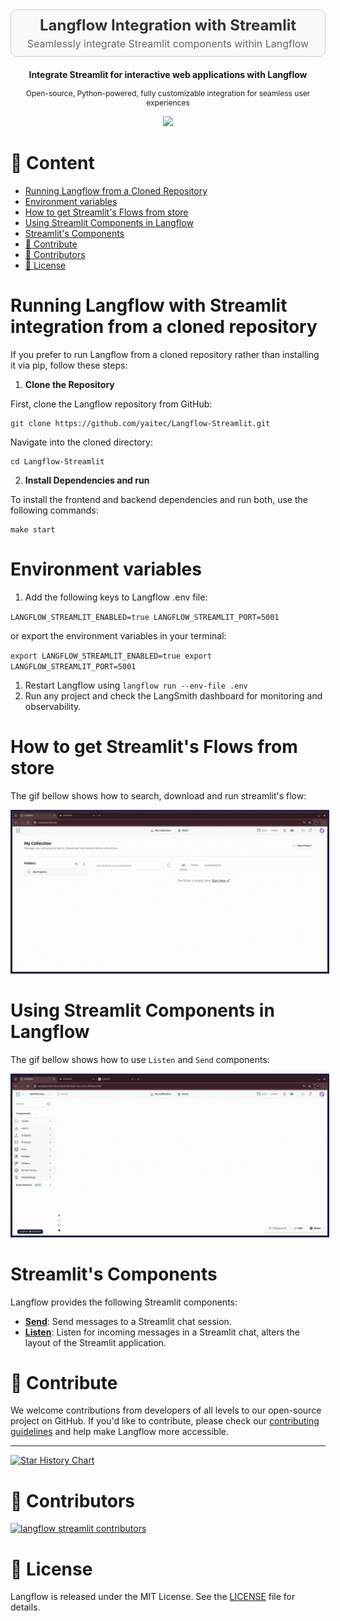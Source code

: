 <div align="center" style="padding: 10px; border: 1px solid #ccc; background-color: #f9f9f9; border-radius: 10px; margin-bottom: 20px;">
    <h2 style="margin: 0; font-size: 24px; color: #333;">Langflow Integration with Streamlit</h2>
    <p style="margin: 5px 0 0 0; font-size: 16px; color: #666;">Seamlessly integrate Streamlit components within Langflow</p>
</div>


<p align="center"><strong>
    Integrate Streamlit for interactive web applications with Langflow
</strong></p>
<p align="center" style="font-size: 12px;">
    Open-source, Python-powered, fully customizable integration for seamless user experiences
</p>


<p align="center">
    <a href="https://github.com/yaitec/Langflow-Streamlit">
        <img src="https://img.shields.io/github/stars/yaitec/Langflow-Streamlit">
    </a>
</p>



# 📝 Content

- [Running Langflow from a Cloned Repository](#running-langflow-with-streamlit-integration-from-a-cloned-repository)
- [Environment variables](#environment-variables)
- [How to get Streamlit's Flows from store](#how-to-get-streamlits-flows-from-store)
- [Using Streamlit Components in Langflow](#using-streamlit-components-in-langflow)
- [Streamlit's Components](#streamlits-components)
- [👋 Contribute](#-contribute)
- [🌟 Contributors](#-contributors)
- [📄 License](#-license)

# Running Langflow with Streamlit integration from a cloned repository

If you prefer to run Langflow from a cloned repository rather than installing it via pip, follow these steps:

1. **Clone the Repository**

First, clone the Langflow repository from GitHub:

```shell
git clone https://github.com/yaitec/Langflow-Streamlit.git
```

Navigate into the cloned directory:

```shell
cd Langflow-Streamlit
```

2. **Install Dependencies and run**

To install the frontend and backend dependencies and run both, use the following commands:

```shell
make start
```

# Environment variables

1. Add the following keys to Langflow .env file:

`LANGFLOW_STREAMLIT_ENABLED=true LANGFLOW_STREAMLIT_PORT=5001`


or export the environment variables in your terminal:


`export LANGFLOW_STREAMLIT_ENABLED=true export LANGFLOW_STREAMLIT_PORT=5001`

1. Restart Langflow using `langflow run --env-file .env`
2. Run any project and check the LangSmith dashboard for monitoring and observability.

# How to get Streamlit's Flows from store
The gif bellow shows how to search, download and run streamlit's flow:
<p align="center">
  <img src="./docs/static/img/streamlit/streamlit_how_to_get_flows.gif" alt="Your GIF" style="border: 3px solid #211C43;">
</p>

# Using Streamlit Components in Langflow
The gif bellow shows how to use `Listen` and `Send` components:
<p align="center">
  <img src="./docs/static/img/streamlit/streamlit_how_to_connect_components.gif" alt="Your GIF" style="border: 3px solid #211C43;">
</p>

# Streamlit's Components

Langflow provides the following Streamlit components:

- **[Send](./send.md)**: Send messages to a Streamlit chat session.
- **[Listen](./listen.md)**: Listen for incoming messages in a Streamlit chat, alters the layout of the Streamlit application.

# 👋 Contribute

We welcome contributions from developers of all levels to our open-source project on GitHub. If you'd like to contribute, please check our [contributing guidelines](./CONTRIBUTING.md) and help make Langflow more accessible.

---

[![Star History Chart](https://api.star-history.com/svg?repos=yaitec/Langflow-Streamlit&type=Timeline)](https://star-history.com/#yaitec/Langflow-Streamlit&Date)

# 🌟 Contributors

[![langflow streamlit contributors](https://contrib.rocks/image?repo=yaitec/Langflow-Streamlit)](https://github.com/yaitec/Langflow-Streamlit/graphs/contributors)

# 📄 License

Langflow is released under the MIT License. See the [LICENSE](LICENSE) file for details.
